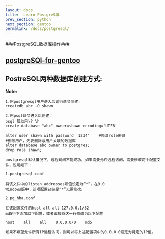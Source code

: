 ```yaml
---
layout: docs
title:  Learn PostgreSQL
prev_section: python
next_section: gentoo  
permalink: /docs/postgresql/
---
```


###PostgreSQL数据库操作###


[postgreSQl-for-gentoo](https://wiki.gentoo.org/wiki/PostgreSQL/QuickStart)
--------------------
## PostreSQL两种数据库创建方式:

**Note:**

```
1.用postgresql用户进入后运行命令创建:
createdb abc -O shawn

2.用psql命令进入后创建：
psql 帮助用\? \h
create database "abc" owner=shawn encoding='UTF8' 

alter user shawn with password '1234'    #修改role密码
#删除用户，先要删除与用户关联的数据库
alter database abc owner to postgres;
drop role shawn;

postgresql默认情况下，远程访问不能成功，如果需要允许远程访问，需要修改两个配置文件，说明如下：

1.postgresql.conf

将该文件中的listen_addresses项值设定为“*”，在9.0
Windows版中，该项配置已经是“*”无需修改。

2.pg_hba.conf

在该配置文件的host all all 127.0.0.1/32
md5行下添加以下配置，或者直接将这一行修改为以下配置

host    all    all    0.0.0.0/0    md5

如果不希望允许所有IP远程访问，则可以将上述配置项中的0.0.0.0设定为特定的IP值。
```
